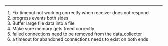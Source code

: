 
---
1. Fix timeout not working correctly when receiver does not respond
2. progress events both sides
3. Buffer large file data into a file
4. Make sure memory gets freed correctly
5. failed connections need to be removed from the data_collector
6. a timeout for abandoned connections needs to exist on both ends